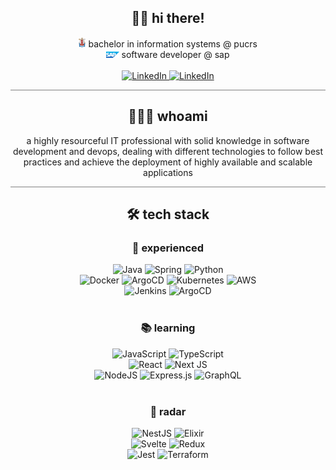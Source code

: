 <div align="center">
  <div>
    <h2>👋🏻 hi there!</h2>
    <div>
      <img
        src="./img/pucrs-logo.png"
        height="16px"
        weight="16px"
        display="block">
        bachelor in information systems @ pucrs
      </img>
      <br />
      <img
        src="./img/sap-logo.png"
        height="10px"
        weight="10px"
        display="block">
        software developer @ sap
      </img>
    </div>
    <br />
    <div>
      <a href="https://www.linkedin.com/in/willianba/">
        <img alt="LinkedIn" src="https://img.shields.io/badge/linkedin%20-%230A66C2.svg?&style=for-the-badge&logo=linkedin&logoColor=white"/>
      </a>
      <a href="https://www.instagram.com/wbaalves/">
        <img alt="LinkedIn" src="https://img.shields.io/badge/instagram%20-%23E4405F.svg?&style=for-the-badge&logo=instagram&logoColor=white"/>
      </a>
    </div>
  </div>

  <hr style="height:1px;border-width:0;color:gray;background-color:gray" />

  <h2>👨🏻‍💻 whoami</h2>
  <p>
    a highly resourceful IT professional with solid knowledge in software development and devops, dealing with different technologies to follow best practices and achieve the deployment of highly available and scalable applications
  </p>

  <hr style="height:1px;border-width:0;color:gray;background-color:gray" />

  <h2>🛠 tech stack</h2>
  <div>
    <h3>🧠 experienced</h3>
    <div>
      <img alt="Java" src="https://img.shields.io/badge/java%20-%23007396.svg?&style=for-the-badge&logo=java&logoColor=white"/>
      <img alt="Spring" src="https://img.shields.io/badge/spring%20-%236DB33F.svg?&style=for-the-badge&logo=spring&logoColor=white"/>
      <img alt="Python" src="https://img.shields.io/badge/python%20-%2314354C.svg?&style=for-the-badge&logo=python&logoColor=white"/>
    </div>
    <div>
      <img alt="Docker" src="https://img.shields.io/badge/docker%20-%230db7ed.svg?&style=for-the-badge&logo=docker&logoColor=white"/>
      <img alt="ArgoCD" src="https://img.shields.io/badge/helm%20-%230F1689.svg?&style=for-the-badge&logo=helm&logoColor=white" />
      <img alt="Kubernetes" src="https://img.shields.io/badge/kubernetes%20-%23326ce5.svg?&style=for-the-badge&logo=kubernetes&logoColor=white"/>
      <img alt="AWS" src="https://img.shields.io/badge/AWS%20-%23FF9900.svg?&style=for-the-badge&logo=amazon-aws&logoColor=white"/></div>
    <div>
      <img alt="Jenkins" src="https://img.shields.io/badge/jenkins%20-%23D24939.svg?&style=for-the-badge&logo=jenkins&logoColor=white"/>
      <img alt="ArgoCD" src="https://img.shields.io/badge/argocd%20-%23ed6d4c.svg?&style=for-the-badge" />
    </div>
  </div>

  <br />

  <div>
    <h3>📚 learning</h3>
    <div>
      <img alt="JavaScript" src="https://img.shields.io/badge/javascript%20-%23323330.svg?&style=for-the-badge&logo=javascript&logoColor=%23F7DF1E"/>
      <img alt="TypeScript" src="https://img.shields.io/badge/typescript%20-%23007ACC.svg?&style=for-the-badge&logo=typescript&logoColor=white"/>
    </div>
    <div>
      <img alt="React" src="https://img.shields.io/badge/react%20-%2320232a.svg?&style=for-the-badge&logo=react&logoColor=%2361DAFB"/>
      <img alt="Next JS" src="https://img.shields.io/badge/next%20js%20-%23000000.svg?&style=for-the-badge&logo=next.js&logoColor=white"/>
    </div>
    <div>
      <img alt="NodeJS" src="https://img.shields.io/badge/node.js%20-%2343853D.svg?&style=for-the-badge&logo=node.js&logoColor=white"/>
      <img alt="Express.js" src="https://img.shields.io/badge/express.js%20-%23404d59.svg?&style=for-the-badge"/>
      <img alt="GraphQL" src="https://img.shields.io/badge/-GraphQL-E10098?style=for-the-badge&logo=graphql"/>
    </div>
  </div>

  <br />

  <div>
    <h3>🎯 radar</h3>
    <div>
      <img alt="NestJS" src="https://img.shields.io/badge/nestjs%20-%23E0234E.svg?&style=for-the-badge&logo=nestjs&logoColor=white" />
      <img alt="Elixir" src="https://img.shields.io/badge/elixir-%234B275F.svg?&style=for-the-badge&logo=elixir&logoColor=white"/>
    </div>
    <div>
      <img alt="Svelte" src="https://img.shields.io/badge/svelte%20-%23f1413d.svg?&style=for-the-badge&logo=svelte&logoColor=white"/>
      <img alt="Redux" src="https://img.shields.io/badge/redux%20-%23593d88.svg?&style=for-the-badge&logo=redux&logoColor=white"/>
    </div>
    <div>
      <img alt="Jest" src="https://img.shields.io/badge/jest%20-%23C21325?&style=for-the-badge&logo=jest&logoColor=white"/>
      <img alt="Terraform" src="https://img.shields.io/badge/terraform%20-%23623CE4.svg?&style=for-the-badge&logo=terraform&logoColor=white"/>
    </div>
  </div>
</div>

